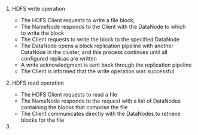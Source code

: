 1. HDFS write operation
   * The HDFS Client requests to write a file block;
   * The NameNode responds to the Client with the DataNode to which to write the block
   * The Client requests to write the block to the specified DataNode
   * The DataNode opens a block replication pipeline with another DataNode in the cluster, and this process continues until all configured replicas are written
   * A write acknowledgment is sent back through the replication pipeline
   * The Client is informed that the write operation was successful
   
2. HDFS read operation
   * The HDFS Client requests to read a file
   * The NameNode responds to the request with a list of DataNodes containing the blocks that comprise the file
   * The Client communicates directly with the DataNodes to retrieve blocks for the file
   
3.    
   
   